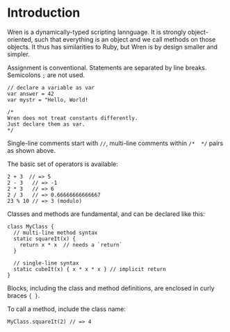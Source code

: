 # Introduction

Wren is a dynamically-typed scripting lannguage. 
It is strongly object-oriented, such that everything is an object and we call methods on those objects. 
It thus has similarities to Ruby, but Wren is by design smaller and simpler.

Assignment is conventional. 
Statements are separated by line breaks. 
Semicolons `;` are not used.

```wren
// declare a variable as var
var answer = 42
var mystr = "Hello, World!

/*
Wren does not treat constants differently.
Just declare them as var.
*/
```

Single-line comments start with `//`, multi-line comments within `/*  */` pairs as shown above.

The basic set of operators is available:

```wren
2 + 3  // => 5
2 - 3   // => -1
2 * 3   // => 6
2 / 3   // => 0.66666666666667
23 % 10 // => 3 (modulo)
```

Classes and methods are fundamental, and can be declared like this:

```wren
class MyClass {
  // multi-line method syntax
  static squareIt(x) {
    return x * x  // needs a `return`
  }

  // single-line syntax
  static cubeIt(x) { x * x * x } // implicit return
}
```

Blocks, including the class and method definitions, are enclosed in curly braces `{ }`.

To call a method, include the class name:

```wren
MyClass.squareIt(2) // => 4
```
